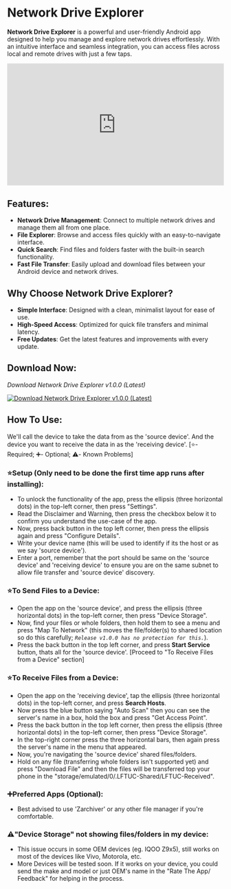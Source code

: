 # Network Drive Explorer

**Network Drive Explorer** is a powerful and user-friendly Android app designed to help you manage and explore network drives effortlessly. With an intuitive interface and seamless integration, you can access files across local and remote drives with just a few taps.


<div style="position: relative; padding-bottom: 56.25%; height: 0; overflow: hidden;">
  <iframe src="https://www.youtube.com/embed/Lr7JQ7oDma0" 
          style="position: absolute; top: 0; left: 0; width: 100%; height: 100%;" 
          frameborder="0" allowfullscreen>
  </iframe>
</div>


## Features:
- **Network Drive Management**: Connect to multiple network drives and manage them all from one place.
- **File Explorer**: Browse and access files quickly with an easy-to-navigate interface.
- **Quick Search**: Find files and folders faster with the built-in search functionality.
- **Fast File Transfer**: Easily upload and download files between your Android device and network drives.

## Why Choose Network Drive Explorer?
- **Simple Interface**: Designed with a clean, minimalist layout for ease of use.
- **High-Speed Access**: Optimized for quick file transfers and minimal latency.
- **Free Updates**: Get the latest features and improvements with every update.

## Download Now:
*Download Network Drive Explorer v1.0.0 (Latest)*  

[![Download Network Drive Explorer v1.0.0 (Latest)](https://img.shields.io/badge/Download-Latest%20APK-orange?style=plastic&logo=android&logoColor=white&labelColor=blue&color=orange)](https://github.com/FrigonTech/Network-Drive-by-FrigonTech/releases/download/v1.0.0/Network.Drive.Explorer.-.official.dev.build.apk)

## How To Use:
We'll call the device to take the data from as the 'source device'. And the device you want to receive the data in as the 'receiving device'.
[⭐- Required; ➕- Optional; ⚠️- Known Problems]

### ⭐Setup (Only need to be done the first time app runs after installing):
- To unlock the functionality of the app, press the ellipsis (three horizontal dots) in the top-left corner, then press "Settings".
- Read the Disclaimer and Warning, then press the checkbox below it to confirm you understand the use-case of the app.
- Now, press back button in the top left corner, then press the ellipsis again and press "Configure Details".
- Write your device name (this will be used to identify if its the host or as we say 'source device').
- Enter a port, remember that the port should be same on the 'source device' and 'receiving device' to ensure you are on the same subnet to allow file transfer and 'source device' discovery.

### ⭐To Send Files to a Device:
- Open the app on the 'source device', and press the ellipsis (three horizontal dots) in the top-left corner, then press "Device Storage".
- Now, find your files or whole folders, then hold them to see a menu and press "Map To Network" (this moves the file/folder(s) to shared location so do this carefully; *`Release v1.0.0 has no protection for this.`*).
- Press the back button in the top left corner, and press **Start Service** button, thats all for the 'source device'. [Proceed to "To Receive Files from a Device" section]

### ⭐To Receive Files from a Device:
- Open the app on the 'receiving device', tap the ellipsis (three horizontal dots) in the top-left corner, and press **Search Hosts**.
- Now press the blue button saying "Auto Scan" then you can see the server's name in a box, hold the box and press "Get Access Point".
- Press the back button in the top left corner, then press the ellipsis (three horizontal dots) in the top-left corner, then press "Device Storage".
- In the top-right corner press the three horizontal bars, then again press the server's name in the menu that appeared.
- Now, you're navigating the 'source device' shared files/folders.
- Hold on any file (transferring whole folders isn't supported yet) and press "Download File" and then the files will be transferred top your phone in the "storage/emulated/0/.LFTUC-Shared/LFTUC-Received".

### ➕Preferred Apps (Optional):
- Best advised to use 'Zarchiver' or any other file manager if you're comfortable.

### ⚠️"Device Storage" not showing files/folders in my device:
- This issue occurs in some OEM devices (eg. IQOO Z9x5), still works on most of the devices like Vivo, Motorola, etc.
- More Devices will be tested soon. If it works on your device, you could send the make and model or just OEM's name in the "Rate The App/ Feedback" for helping in the process.
